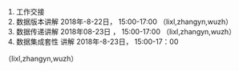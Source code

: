 1. 工作交接
2. 数据版本讲解  2018年-8-22日， 15:00-17:00 （lixl,zhangyn,wuzh）
3. 数据传递讲解  2018年08-23日 ， 15:00-17:00 （lixl,zhangyn,wuzh）
4. 数据集成套性 讲解 2018年-8-23日， 15:00-17：00

（lixl,zhangyn,wuzh）
